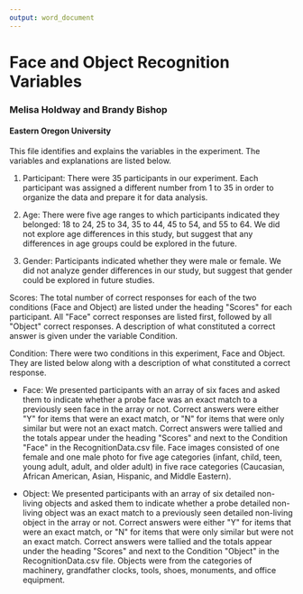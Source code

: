 ```yaml
---
output: word_document
---
```

# Face and Object Recognition Variables

### Melisa Holdway and Brandy Bishop
#### Eastern Oregon University

This file identifies and explains the variables in the experiment. The variables and explanations are listed below.

1. Participant: There were 35 participants in our experiment. Each participant was assigned a different number from 1 to 35 in order to organize the data and prepare it for data analysis.
  
2. Age: There were five age ranges to which participants indicated they belonged: 18 to 24, 25 to 34, 35 to 44, 45 to 54, and 55 to 64. We did not explore age differences in this study, but suggest that any differences in age groups could be explored in the future.
  
3. Gender: Participants indicated whether they were male or female. We did not analyze gender differences in our study, but suggest that gender could be explored in future studies.

Scores: The total number of correct responses for each of the two conditions (Face and Object) are listed under the heading "Scores" for each participant. All "Face" correct responses are listed first, followed by all "Object" correct responses. A description of what constituted a correct answer is given under the variable Condition.

Condition: There were two conditions in this experiment, Face and Object. They are listed below along with a description of what constituted a correct response.

  * Face: We presented participants with an array of six faces and asked them to indicate whether a probe face was an exact match to a previously seen face in the array or not. Correct answers were either "Y" for items that were an exact match, or "N" for items that were only similar but were not an exact match. Correct answers were tallied and the totals appear under the heading "Scores" and next to the Condition "Face" in the RecognitionData.csv file. Face images consisted of one female and one male photo for five age categories (infant, child, teen, young adult, adult, and older adult) in five race categories (Caucasian, African American, Asian, Hispanic, and Middle Eastern).
  
  * Object: We presented participants with an array of six detailed non-living objects and asked them to indicate whether a probe detailed non-living object was an exact match to a previously seen detailed non-living object in the array or not. Correct answers were either "Y" for items that were an exact match, or "N" for items that were only similar but were not an exact match. Correct answers were tallied and the totals appear under the heading "Scores" and next to the Condition "Object" in the RecognitionData.csv file. Objects were from the categories of machinery, grandfather clocks, tools, shoes, monuments, and office equipment.
